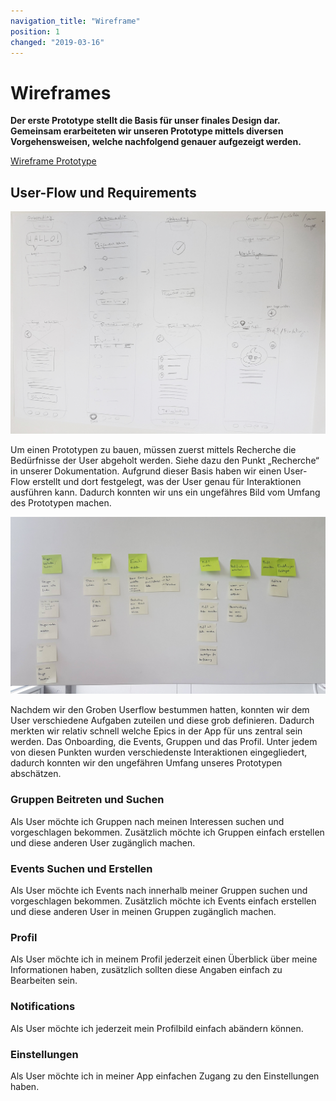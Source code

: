 ```yaml
---
navigation_title: "Wireframe"
position: 1
changed: "2019-03-16"
---
```


# Wireframes
**Der erste Prototype stellt die Basis für unser finales Design dar. Gemeinsam erarbeiteten wir unseren Prototype mittels diversen Vorgehensweisen, welche nachfolgend genauer aufgezeigt werden.**

[Wireframe Prototype](https://notch-interactive.invisionapp.com/share/GKR1N2D6CWU#/screens/352596569_benefit-Onboarding)

## User-Flow und Requirements

![User Flow](_media/userflow.jpg)

Um einen Prototypen zu bauen, müssen zuerst mittels Recherche die Bedürfnisse der User abgeholt werden. Siehe dazu den Punkt „Recherche“ in unserer Dokumentation. Aufgrund dieser Basis haben wir einen User-Flow erstellt und dort festgelegt, was der User genau für Interaktionen ausführen kann. Dadurch konnten wir uns ein ungefähres Bild vom Umfang des Prototypen machen.

![User Flow](_media/requirements.jpg)

Nachdem wir den Groben Userflow bestummen hatten, konnten wir dem User verschiedene Aufgaben zuteilen und diese grob definieren. Dadurch merkten wir relativ schnell welche Epics in der App für uns zentral sein werden. Das Onboarding, die Events, Gruppen und das Profil. Unter jedem von diesen Punkten wurden verschiedenste Interaktionen eingegliedert, dadurch konnten wir den ungefähren Umfang unseres Prototypen abschätzen. 

### Gruppen Beitreten und Suchen
Als User möchte ich Gruppen nach meinen Interessen suchen und vorgeschlagen bekommen. Zusätzlich möchte ich Gruppen einfach erstellen und diese anderen User zugänglich machen. 

### Events Suchen und Erstellen
Als User möchte ich Events nach innerhalb meiner Gruppen suchen und vorgeschlagen bekommen. Zusätzlich möchte ich Events einfach erstellen und diese anderen User in meinen Gruppen zugänglich machen.


### Profil
Als User möchte ich in meinem Profil jederzeit einen Überblick über meine Informationen haben, zusätzlich sollten diese Angaben einfach zu Bearbeiten sein.

### Notifications
Als User möchte ich jederzeit mein Profilbild einfach abändern können.

### Einstellungen
Als User möchte ich in meiner App einfachen Zugang zu den Einstellungen haben. 
